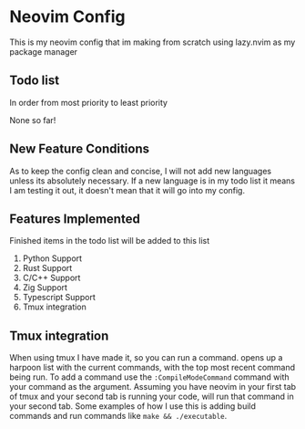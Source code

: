 # Neovim Config

This is my neovim config that im making from scratch using lazy.nvim as my package manager

## Todo list
In order from most priority to least priority

None so far!

## New Feature Conditions
As to keep the config clean and concise, I will not add new languages unless its absolutely necessary.
If a new language is in my todo list it means I am testing it out, it doesn't mean that it will go into my config.

## Features Implemented
Finished items in the todo list will be added to this list

1. Python Support
2. Rust Support
3. C/C++ Support
4. Zig Support
5. Typescript Support
6. Tmux integration

## Tmux integration
When using tmux I have made it, so you can run a command. <M-c> opens up a harpoon list with the current commands, with the top most recent command being run.
To add a command use the `:CompileModeCommand` command with your command as the argument. 
Assuming you have neovim in your first tab of tmux and your second tab is running your code, <M-r> will run that command in your second tab.
Some examples of how I use this is adding build commands and run commands like `make && ./executable`.
